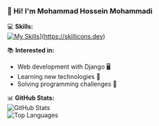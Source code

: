 ### 👋 Hi! I'm Mohammad Hossein Mohammadi

💻 **Skills:**  
[![My Skills](https://skillicons.dev/icons?i=py,django,linux,git,postgres,pycharm)](https://skillicons.dev)](https://skillicons.dev)



📚 **Interested in:**  
- Web development with Django 🖥️  
- Learning new technologies 📖  
- Solving programming challenges 🎯  

📊 **GitHub Stats:**  
![GitHub Stats](https://github-readme-stats.vercel.app/api?username=MohammadHossein007&show_icons=true&theme=dark)  
![Top Languages](https://github-readme-stats.vercel.app/api/top-langs/?username=MohammadHossein007&layout=compact&theme=dark)  
